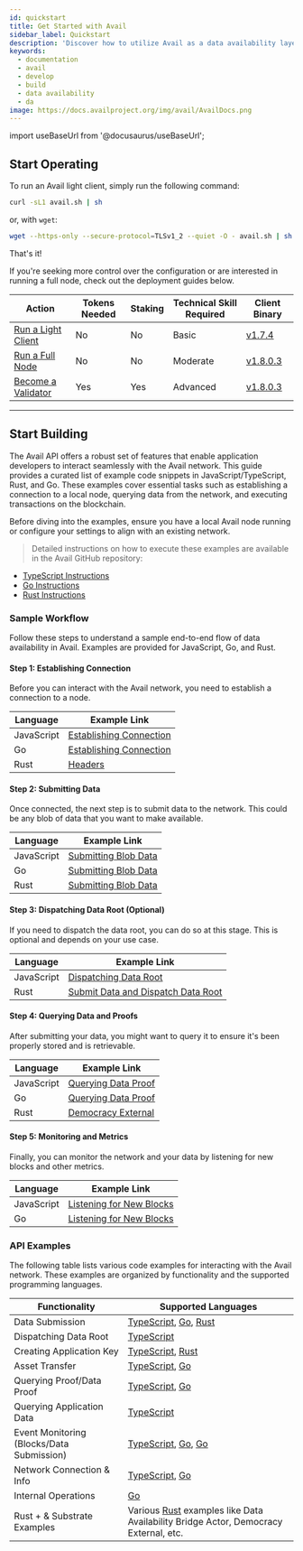 ```yaml
---
id: quickstart
title: Get Started with Avail
sidebar_label: Quickstart
description: 'Discover how to utilize Avail as a data availability layer.'
keywords:
  - documentation
  - avail
  - develop
  - build
  - data availability
  - da
image: https://docs.availproject.org/img/avail/AvailDocs.png
---
```


import useBaseUrl from '@docusaurus/useBaseUrl';

## Start Operating

To run an Avail light client, simply run the following command:

```bash
curl -sL1 avail.sh | sh
```

or, with `wget`:

```bash
wget --https-only --secure-protocol=TLSv1_2 --quiet -O - avail.sh | sh
```

That's it!

If you're seeking more control over the configuration or are interested in running a full node, check out the deployment guides below.

| Action                                                                   | Tokens Needed | Staking | Technical Skill Required | Client Binary                                                                        |
| ------------------------------------------------------------------------ | ------------- | ------- | ------------------------ | ------------------------------------------------------------------------------------ |
| [<ins>Run a Light Client</ins>](/docs/operate/node/0010-light-client.md) | No            | No      | Basic                    | [<ins>v1.7.4</ins>](https://github.com/availproject/avail-light/releases/tag/v1.7.4) |
| [<ins>Run a Full Node</ins>](/category/full-node/)                       | No            | No      | Moderate                 | [<ins>v1.8.0.3</ins>](https://github.com/availproject/avail/releases/tag/v1.8.0.3)   |
| [<ins>Become a Validator</ins>](/category/become-a-validator/)           | Yes           | Yes     | Advanced                 | [<ins>v1.8.0.3</ins>](https://github.com/availproject/avail/releases/tag/v1.8.0.3)   |

---

## Start Building

The Avail API offers a robust set of features that enable application developers to interact
seamlessly with the Avail network. This guide provides a curated list of example code snippets in
JavaScript/TypeScript, Rust, and Go. These examples cover essential tasks such as establishing a
connection to a local node, querying data from the network, and executing transactions on the
blockchain.

Before diving into the examples, ensure you have a local Avail node running or configure your settings to align with an existing network.

> Detailed instructions on how to execute these examples are available in the Avail GitHub repository:

- [<ins>TypeScript Instructions</ins>](https://github.com/availproject/avail/blob/develop/examples/ts/README.md)
- [<ins>Go Instructions</ins>](https://github.com/availproject/avail/blob/develop/examples/go/README.md)
- [<ins>Rust Instructions</ins>](https://github.com/availproject/avail/blob/develop/avail-subxt/examples/README.md)

### Sample Workflow

Follow these steps to understand a sample end-to-end flow of data availability in Avail. Examples are provided for JavaScript, Go, and Rust.

#### Step 1: Establishing Connection

Before you can interact with the Avail network, you need to establish a connection to a node.

| Language   | Example Link                                                                                                        |
| ---------- | ------------------------------------------------------------------------------------------------------------------- |
| JavaScript | [<ins>Establishing Connection</ins>](https://github.com/availproject/avail/tree/develop/examples/ts/src/connect.ts) |
| Go         | [<ins>Establishing Connection</ins>](https://github.com/availproject/avail/tree/old_develop/examples/go/connect)    |
| Rust       | [<ins>Headers</ins>](https://github.com/availproject/avail/blob/old_develop/avail-subxt/examples/headers.rs)        |

#### Step 2: Submitting Data

Once connected, the next step is to submit data to the network. This could be any blob of data that you want to make available.

| Language   | Example Link                                                                                                                  |
| ---------- | ----------------------------------------------------------------------------------------------------------------------------- |
| JavaScript | [<ins>Submitting Blob Data</ins>](https://github.com/availproject/avail/tree/develop/examples/ts/src/data_submit.ts)          |
| Go         | [<ins>Submitting Blob Data</ins>](https://github.com/availproject/avail/tree/old_develop/examples/go/dataSubmit)              |
| Rust       | [<ins>Submitting Blob Data</ins>](https://github.com/availproject/avail/blob/old_develop/avail-subxt/examples/submit_data.rs) |

#### Step 3: Dispatching Data Root (Optional)

If you need to dispatch the data root, you can do so at this stage. This is optional and depends on your use case.

| Language   | Example Link                                                                                                                                                       |
| ---------- | ------------------------------------------------------------------------------------------------------------------------------------------------------------------ |
| JavaScript | [<ins>Dispatching Data Root</ins>](https://github.com/availproject/avail/tree/develop/examples/ts/src/dispatch_data_root.ts)                                       |
| Rust       | [<ins>Submit Data and Dispatch Data Root</ins>](https://github.com/availproject/avail/blob/old_develop/avail-subxt/examples/submit_data_and_dispatch_data_root.rs) |

#### Step 4: Querying Data and Proofs

After submitting your data, you might want to query it to ensure it's been properly stored and is retrievable.

| Language   | Example Link                                                                                                                       |
| ---------- | ---------------------------------------------------------------------------------------------------------------------------------- |
| JavaScript | [<ins>Querying Data Proof</ins>](https://github.com/availproject/avail/tree/develop/examples/ts/src/query_proof_data.ts)           |
| Go         | [<ins>Querying Data Proof</ins>](https://github.com/availproject/avail/tree/old_develop/examples/go/queryProofData)                |
| Rust       | [<ins>Democracy External</ins>](https://github.com/availproject/avail/blob/old_develop/avail-subxt/examples/democracy_external.rs) |

#### Step 5: Monitoring and Metrics

Finally, you can monitor the network and your data by listening for new blocks and other metrics.

| Language   | Example Link                                                                                                                   |
| ---------- | ------------------------------------------------------------------------------------------------------------------------------ |
| JavaScript | [<ins>Listening for New Blocks</ins>](https://github.com/availproject/avail/tree/develop/examples/ts/src/listen_new_blocks.ts) |
| Go         | [<ins>Listening for New Blocks</ins>](https://github.com/availproject/avail/tree/old_develop/examples/go/listenNewBlocks)      |

### API Examples

The following table lists various code examples for interacting with the Avail network. These examples are organized by functionality and the supported programming languages.

| Functionality                             | Supported Languages                                                                                                                                                                                                                                                                                                                              |
| ----------------------------------------- | ------------------------------------------------------------------------------------------------------------------------------------------------------------------------------------------------------------------------------------------------------------------------------------------------------------------------------------------------ |
| Data Submission                           | [<ins>TypeScript</ins>](https://github.com/availproject/avail/tree/develop/examples/ts/src/data_submit.ts), [<ins>Go</ins>](https://github.com/availproject/avail/tree/old_develop/examples/go/dataSubmit), [<ins>Rust</ins>](https://github.com/availproject/avail/blob/old_develop/avail-subxt/examples/submit_data_and_dispatch_data_root.rs) |
| Dispatching Data Root                     | [<ins>TypeScript</ins>](https://github.com/availproject/avail/tree/develop/examples/ts/src/dispatch_data_root.ts)                                                                                                                                                                                                                                |
| Creating Application Key                  | [<ins>TypeScript</ins>](https://github.com/availproject/avail/tree/develop/examples/ts/src/app_id.ts), [<ins>Rust</ins>](https://github.com/availproject/avail/blob/old_develop/avail-subxt/examples/create_app_key.rs)                                                                                                                          |
| Asset Transfer                            | [<ins>TypeScript</ins>](https://github.com/availproject/avail/tree/develop/examples/ts/src/transfer.ts), [<ins>Go</ins>](https://github.com/availproject/avail/tree/old_develop/examples/go/transfer)                                                                                                                                            |
| Querying Proof/Data Proof                 | [<ins>TypeScript</ins>](https://github.com/availproject/avail/tree/develop/examples/ts/src/query_proof.ts), [<ins>Go</ins>](https://github.com/availproject/avail/tree/old_develop/examples/go/queryProofData)                                                                                                                                   |
| Querying Application Data                 | [<ins>TypeScript</ins>](https://github.com/availproject/avail/tree/develop/examples/ts/src/query_app_data.ts)                                                                                                                                                                                                                                    |
| Event Monitoring (Blocks/Data Submission) | [<ins>TypeScript</ins>](https://github.com/availproject/avail/tree/develop/examples/ts/src/listen_new_blocks.ts), [<ins>Go</ins>](https://github.com/availproject/avail/tree/old_develop/examples/go/listenNewBlocks), [<ins>Go</ins>](https://github.com/availproject/avail/tree/old_develop/examples/go/dataSubmitWatch)                       |
| Network Connection & Info                 | [<ins>TypeScript</ins>](https://github.com/availproject/avail/tree/develop/examples/ts/src/connect.ts), [<ins>Go</ins>](https://github.com/availproject/avail/tree/old_develop/examples/go/connect)                                                                                                                                              |
| Internal Operations                       | [<ins>Go</ins>](https://github.com/availproject/avail/tree/old_develop/examples/go/internal)                                                                                                                                                                                                                                                     |
| Rust + & Substrate Examples               | Various [<ins>Rust</ins>](https://github.com/availproject/avail/blob/old_develop/avail-subxt/examples/) examples like Data Availability Bridge Actor, Democracy External, etc.                                                                                                                                                                   |

